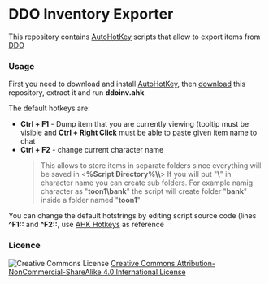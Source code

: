 # DDO Inventory Exporter

This repository contains [AutoHotKey] scripts that allow to export items from [DDO]

### Usage

First you need to download and install [AutoHotKey], then [download][master] this repository, extract it and run **ddoinv.ahk**

The default hotkeys are:
- **Ctrl + F1** - Dump item that you are currently viewing (tooltip must be visible and **Ctrl + Right Click** must be able to paste given item name to chat
- **Ctrl + F2** - change current character name
  > This allows to store items in separate folders since everything will be saved in <**%Script Directory%\\<character name>\\**>
  > If you will put "**\\**" in character name you can create sub folders. For example namig character as "**toon1\bank**" the script will create folder "**bank**" inside a folder named "**toon1**"

You can change the default hotstrings by editing script source code (lines **^F1::** and **^F2::**, use [AHK Hotkeys] as reference

### Licence

![Creative Commons License](https://i.creativecommons.org/l/by-nc-sa/4.0/88x31.png)
[Creative Commons Attribution-NonCommercial-ShareAlike 4.0 International License](http://creativecommons.org/licenses/by-nc-sa/4.0/)

[//]: #
[AutoHotKey]: http://www.autohotkey.com
[AHK Hotkeys]: https://www.autohotkey.com/docs/Hotkeys.htm
[DDO]: http://www.ddo.com
[master]: https://github.com/szkuwa/DDOahk/archive/master.zip
